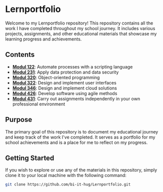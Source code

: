 # Lernportfolio

Welcome to my Lernportfolio repository! This repository contains all the work I have completed throughout my school journey. It includes various projects, assignments, and other educational materials that showcase my learning progress and achievements.

## Contents

-   **[Modul 122](./Modul%20122/)**: Automate processes with a scripting language
-   **[Modul 231](./Modul%20231/)**: Apply data protection and data security
-   **[Modul 320](./Modul%20320/)**: Object-oriented programming
-   **[Modul 322](./Modul%20322/)**: Design and implement user interfaces
-   **[Modul 346](./Modul%20346/)**: Design and implement cloud solutions
-   **[Modul 426](./Modul%20426/)**: Develop software using agile methods
-   **[Modul 431](./Modul%20431/)**: Carry out assignments independently in your own professional environment

## Purpose

The primary goal of this repository is to document my educational journey and keep track of the work I've completed. It serves as a portfolio for my school achievements and is a place for me to reflect on my progress.

## Getting Started

If you wish to explore or use any of the materials in this repository, simply clone it to your local machine with the following command:

```bash
git clone https://github.com/bi-it-hug/Lernportfolio.git
```
